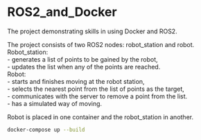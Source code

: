 # ROS2_and_Docker
The project demonstrating skills in using Docker and ROS2.

The project consists of two ROS2 nodes: robot_station and robot.  
Robot_station:  
    - generates a list of points to be gained by the robot,  
    - updates the list when any of the points are reached.  
Robot:  
    - starts and finishes moving at the robot station,  
    - selects the nearest point from the list of points as the target,  
    - communicates with the server to remove a point from the list.  
    - has a simulated way of moving.  

Robot is placed in one container and the robot_station in another.  

```bash
docker-compose up --build
```